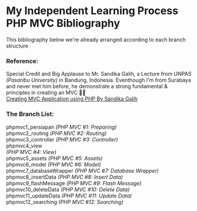 # My Independent Learning Process PHP MVC Bibliography
This bibliography below we're already arranged according to each branch structure
### Reference:
Special Credit and Big Applause to Mr. Sandika Galih, a Lecture from UNPAS *(Pasaribu University)* in Bandung, Indonesia.  Eventhough I'm from Surabaya and never met him before, he demonstrate a strong fundamental & principles in creating an MVC 👏👏<br>
[Creating MVC Application using PHP By Sandika Galih](https://youtu.be/tBKOb8Ib5nI?si=JvGlo9S3pq8BSNal)
### The Branch List:
phpmvc1_persiapan *(PHP MVC #1: Preparing)*<br>
phpmvc2_routing *(PHP MVC #2: Routing)*<br>
phpmvc3_controller *(PHP MVC #3: Controller)*<br>
phpmvc4_view<br> *(PHP MVC #4: View)*<br>
phpmvc5_assets *(PHP MVC #5: Assets)*<br>
phpmvc6_model *(PHP MVC #6: Model)*<br>
phpmvc7_databaseWrapper *(PHP MVC #7: Database Wrapper)*<br>
phpmvc8_insertData *(PHP MVC #8: Insert Data)*<br>
phpmvc9_flashMessage *(PHP MVC #9: Flash Message)*<br>
phpmvc10_deleteData *(PHP MVC #10: Delete Data)*<br>
phpmvc11_updateData *(PHP MVC #11: Update Data)*<br>
phpmvc12_searching *(PHP MVC #12: Searching)*<br>

